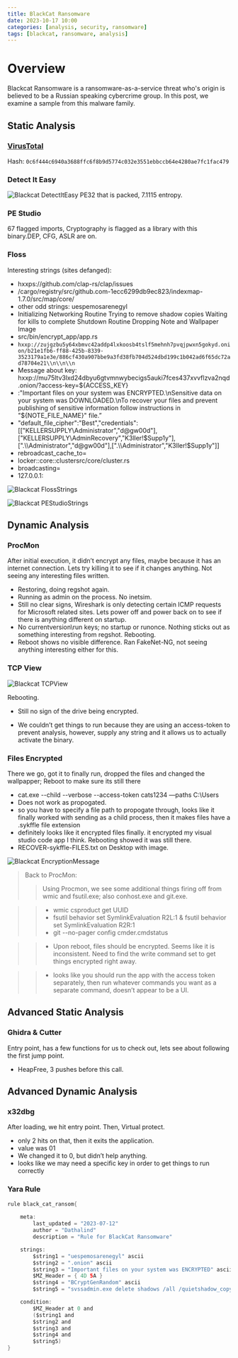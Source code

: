 ```yaml
---
title: BlackCat Ransomware
date: 2023-10-17 10:00
categories: [analysis, security, ransomware]
tags: [blackcat, ransomware, analysis]
---
```


# Overview

Blackcat Ransomware is a ransomware-as-a-service threat who's origin is believed to be a Russian speaking cybercrime group. In this post, we examine a sample from this malware family.

## Static Analysis

### [VirusTotal](https://www.virustotal.com/gui/file/0c6f444c6940a3688ffc6f8b9d5774c032e3551ebbccb64e4280ae7fc1fac479)

Hash: `0c6f444c6940a3688ffc6f8b9d5774c032e3551ebbccb64e4280ae7fc1fac479`

### Detect It Easy

![Blackcat DetectItEasy](https://github.com/Dathalind/dathalind.github.io/blob/main/assets/img/blackcat/blackcatdetectiteasy.png?raw=true)
PE32 that is packed, 7.1115 entropy.

### PE Studio
67 flagged imports, Cryptography is flagged as a library with this binary.DEP, CFG, ASLR are on.

### Floss
Interesting strings (sites defanged):

- hxxps://github.com/clap-rs/clap/issues
- /cargo/registry/src/github.com-1ecc6299db9ec823/indexmap-1.7.0/src/map/core/
- other odd strings: uespemosarenegyl
- Initializing Networking Routine
Trying to remove shadow copies
Waiting for kills to complete
Shutdown Routine
Dropping Note and Wallpaper Image
- src/bin/encrypt_app/app.rs
- `hxxp://zujgzbu5y64xbmvc42addp4lxkoosb4tslf5mehnh7pvqjpwxn5gokyd.onion/b21e1fb6-ff88-425b-8339-3523179a1e3e/886cf430a907bbe9a3fd38fb704d524dbd199c1b042ad6f65dc72ad78704e21\\n\\n\\n`
- Message about key: hxxp://mu75ltv3lxd24dbyu6gtvmnwybecigs5auki7fces437xvvflzva2nqd.onion/?access-key=${ACCESS_KEY}
- :"Important files on your system was ENCRYPTED.\nSensitive data on your system was DOWNLOADED.\nTo recover your files and prevent publishing of sensitive information follow instructions in \"${NOTE_FILE_NAME}\" file.”
- "default_file_cipher":"Best","credentials":[["KELLERSUPPLY\\Administrator","d@gw00d"],["KELLERSUPPLY\\AdminRecovery","K3ller!$Supp1y"],[".\\Administrator","d@gw00d"],[".\\Administrator","K3ller!$Supp1y"]]
- rebroadcast_cache_to=
- locker::core::clustersrc/core/cluster.rs
- broadcasting=
- 127.0.0.1:

![Blackcat FlossStrings](https://github.com/Dathalind/dathalind.github.io/blob/main/assets/img/blackcat/blackcatstrings.png?raw=true)

![Blackcat PEStudioStrings](https://github.com/Dathalind/dathalind.github.io/blob/main/assets/img/blackcat/blackcatpestudio.png?raw=true)

## Dynamic Analysis

### ProcMon
After initial execution, it didn’t encrypt any files, maybe because it has an internet connection. Lets try killing it to see if it changes anything. Not seeing any interesting files written.

- Restoring, doing regshot again. 
- Running as admin on the process. No inetsim.
- Still no clear signs, Wireshark is only detecting certain ICMP requests for Microsoft related sites. Lets power off and power back on to see if there is anything different on startup. 
- No currentversion\run keys; no startup or runonce. Nothing sticks out as something interesting from regshot. Rebooting.
- Reboot shows no visible difference. Ran FakeNet-NG, not seeing anything interesting either for this.

### TCP View
![Blackcat TCPView](https://github.com/Dathalind/dathalind.github.io/blob/main/assets/img/blackcat/blackcattcpview.png?raw=true)

Rebooting.

- Still no sign of the drive being encrypted.

- We couldn’t get things to run because they are using an access-token to prevent analysis, however, supply any string and it allows us to actually activate the binary.

### Files Encrypted
There we go, got it to finally run, dropped the files and changed the wallpapper; Reboot to make sure its still there
- cat.exe --child --verbose --access-token cats1234 —paths C:\Users
- Does not work as propogated.
- so you have to specify a file path to propogate through, looks like it finally worked with sending as a child process, then it makes files have a .sykffle file extension
- definitely looks like it encrypted files finally. it encrypted my visual studio code app I think. Rebooting showed it was still there.
- RECOVER-sykffle-FILES.txt on Desktop with image.

![Blackcat EncryptionMessage](https://github.com/Dathalind/dathalind.github.io/blob/main/assets/img/blackcat/blackcatencryptedmessage.png?raw=true)

> Back to ProcMon:
>> Using Procmon, we see some additional things firing off from wmic and fsutil.exe; also conhost.exe and git.exe.

>> - wmic csproduct get UUID
>> - fsutil behavior set SymlinkEvaluation R2L:1 & fsutil behavior set SymlinkEvaluation R2R:1
>> - git --no-pager config cmder.cmdstatus

>> - Upon reboot, files should be encrypted. Seems like it is inconsistent. Need to find the write command set to get things encrypted right away. 

>> - looks like you should run the app with the access token separately, then run whatever commands you want as a separate command, doesn’t appear to be a UI.

## Advanced Static Analysis

### Ghidra & Cutter
Entry point, has a few functions for us to check out, lets see about following the first jump point.

- HeapFree, 3 pushes before this call.

## Advanced Dynamic Analysis

### x32dbg
After loading, we hit entry point. Then, Virtual protect.

- only 2 hits on that, then it exits the application.
- value was 01
- We changed it to 0, but didn’t help anything.
- looks like we may need a specific key in order to get things to run correctly
### Yara Rule
```java
rule black_cat_ransom{
    
    meta:
        last_updated = "2023-07-12"
        author = "Dathalind"
        description = "Rule for BlackCat Ransomware"

    strings:
        $string1 = "uespemosarenegyl" ascii
        $string2 = ".onion" ascii
        $string3 = "Important files on your system was ENCRYPTED" ascii
        $MZ_Header = { 4D 5A }
        $string4 = "BCryptGenRandom" ascii
        $string5 = "svssadmin.exe delete shadows /all /quietshadow_copy::remove_all" ascii

    condition:
        $MZ_Header at 0 and 
        ($string1 and
        $string2 and
        $string3 and
        $string4 and
        $string5)
}
```
